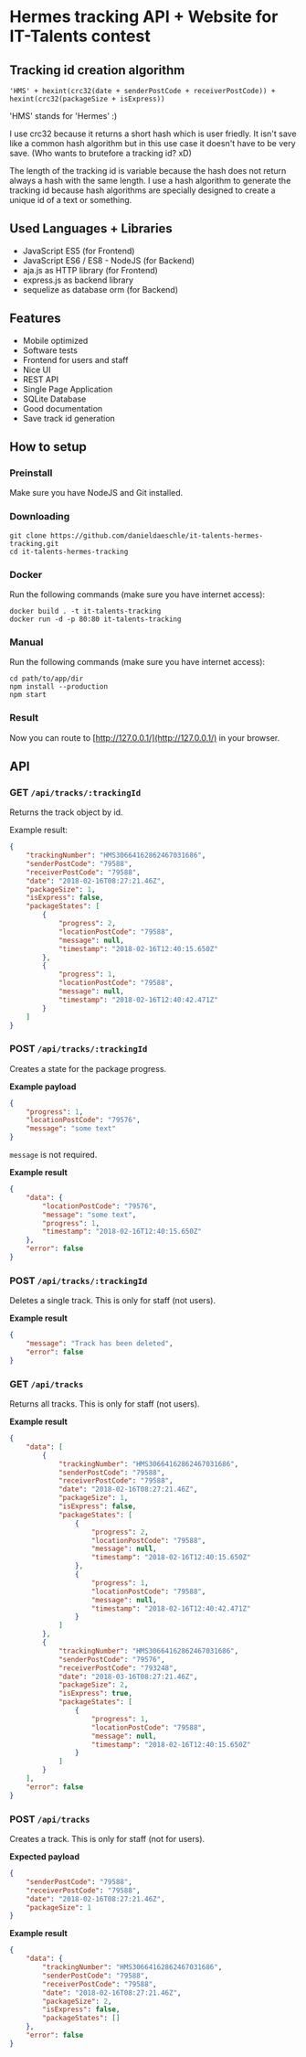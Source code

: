 # Hermes tracking API + Website for IT-Talents contest

## Tracking id creation algorithm

`'HMS' + hexint(crc32(date + senderPostCode + receiverPostCode)) + hexint(crc32(packageSize + isExpress))`

'HMS' stands for 'Hermes' :)

I use crc32 because it returns a short hash which is user friedly.
It isn't save like a common hash algorithm but in this use case it doesn't have to be very save. (Who wants to brutefore a tracking id? xD)

The length of the tracking id is variable because the hash does not return always a hash with the same length.
I use a hash algorithm to generate the tracking id because hash algorithms are specially designed to create a unique id of a text or something.

## Used Languages + Libraries

 * JavaScript ES5 (for Frontend)
 * JavaScript ES6 / ES8 - NodeJS (for Backend)
 * aja.js as HTTP library (for Frontend)
 * express.js as backend library
 * sequelize as database orm (for Backend)

## Features
* Mobile optimized
* Software tests
* Frontend for users and staff
* Nice UI
* REST API
* Single Page Application
* SQLite Database
* Good documentation
* Save track id generation

## How to setup

### Preinstall
Make sure you have NodeJS and Git installed.

### Downloading
```
git clone https://github.com/danieldaeschle/it-talents-hermes-tracking.git
cd it-talents-hermes-tracking
```

### Docker
Run the following commands (make sure you have internet access):
```
docker build . -t it-talents-tracking
docker run -d -p 80:80 it-talents-tracking
```

### Manual
Run the following commands (make sure you have internet access):
```
cd path/to/app/dir
npm install --production
npm start
```

### Result
Now you can route to [http://127.0.0.1/](http://127.0.0.1/) in your browser.


## API

### GET `/api/tracks/:trackingId`
Returns the track object by id.

Example result:
```JSON
{
    "trackingNumber": "HMS30664162862467031686",
    "senderPostCode": "79588",
    "receiverPostCode": "79588",
    "date": "2018-02-16T08:27:21.46Z",
    "packageSize": 1,
    "isExpress": false,
    "packageStates": [
        {
            "progress": 2,
            "locationPostCode": "79588",
            "message": null,
            "timestamp": "2018-02-16T12:40:15.650Z"
        },
        {
            "progress": 1,
            "locationPostCode": "79588",
            "message": null,
            "timestamp": "2018-02-16T12:40:42.471Z"
        }
    ]
}
```

### POST `/api/tracks/:trackingId`
Creates a state for the package progress.

**Example payload**
```JSON
{
    "progress": 1,
    "locationPostCode": "79576",
    "message": "some text"
}
```
`message` is not required.

**Example result**
```JSON
{
    "data": {
        "locationPostCode": "79576",
        "message": "some text",
        "progress": 1,
        "timestamp": "2018-02-16T12:40:15.650Z"
    },
    "error": false
}
```

### POST `/api/tracks/:trackingId`
Deletes a single track. This is only for staff (not users).

**Example result**
```JSON
{
    "message": "Track has been deleted",
    "error": false
}
```

### GET `/api/tracks`
Returns all tracks. This is only for staff (not users).

**Example result**
```JSON
{
    "data": [
        {
            "trackingNumber": "HMS30664162862467031686",
            "senderPostCode": "79588",
            "receiverPostCode": "79588",
            "date": "2018-02-16T08:27:21.46Z",
            "packageSize": 1,
            "isExpress": false,
            "packageStates": [
                {
                    "progress": 2,
                    "locationPostCode": "79588",
                    "message": null,
                    "timestamp": "2018-02-16T12:40:15.650Z"
                },
                {
                    "progress": 1,
                    "locationPostCode": "79588",
                    "message": null,
                    "timestamp": "2018-02-16T12:40:42.471Z"
                }
            ]
        },
        {
            "trackingNumber": "HMS30664162862467031686",
            "senderPostCode": "79576",
            "receiverPostCode": "793248",
            "date": "2018-03-16T08:27:21.46Z",
            "packageSize": 2,
            "isExpress": true,
            "packageStates": [
                {
                    "progress": 1,
                    "locationPostCode": "79588",
                    "message": null,
                    "timestamp": "2018-02-16T12:40:15.650Z"
                }
            ]
        }
    ],
    "error": false
}
```

### POST `/api/tracks`
Creates a track. This is only for staff (not for users).

**Expected payload**
```JSON
{
	"senderPostCode": "79588",
	"receiverPostCode": "79588",
	"date": "2018-02-16T08:27:21.46Z",
	"packageSize": 1
}
```

**Example result**
```JSON
{
    "data": {
        "trackingNumber": "HMS30664162862467031686",
        "senderPostCode": "79588",
        "receiverPostCode": "79588",
        "date": "2018-02-16T08:27:21.46Z",
        "packageSize": 2,
        "isExpress": false,
        "packageStates": []
    },
    "error": false
}
```
